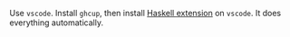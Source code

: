 Use `vscode`. Install `ghcup`, 
then install 
[Haskell extension](https://marketplace.visualstudio.com/items?itemName=haskell.haskell) on `vscode`.
It does everything automatically.
